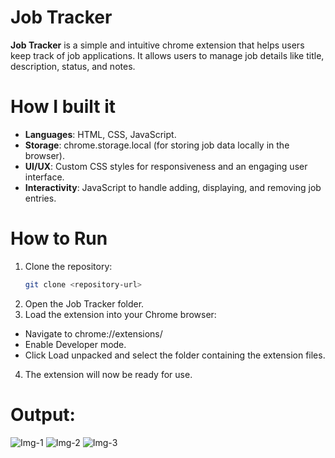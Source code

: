 # Job Tracker

**Job Tracker** is a simple and intuitive chrome extension that helps users keep track of job applications. It allows users to manage job details like title, description, status, and notes.

# How I built it

- **Languages**: HTML, CSS, JavaScript.
- **Storage**: chrome.storage.local (for storing job data locally in the browser).
- **UI/UX**: Custom CSS styles for responsiveness and an engaging user interface.
- **Interactivity**: JavaScript to handle adding, displaying, and removing job entries.

# How to Run

1. Clone the repository:
   ```bash
   git clone <repository-url>
2. Open the Job Tracker folder.
3. Load the extension into your Chrome browser:
- Navigate to chrome://extensions/
- Enable Developer mode.
- Click Load unpacked and select the folder containing the extension files.
4. The extension will now be ready for use.

# Output:
![Img-1](img/img-1.png)
![Img-2](img/img-2.png)
![Img-3](img/img-3.png)
